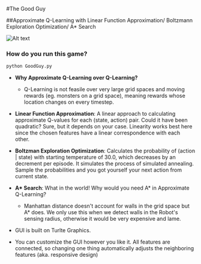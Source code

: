 #The Good Guy

##Approximate Q-Learning with Linear Function Approximation/ Boltzmann Exploration Optimization/ A* Search

![Alt text](https://cloud.githubusercontent.com/assets/10402322/15918464/d34ff016-2dbb-11e6-8782-7a2ff33e950c.png)

### How do you run this game?
```Python
python GoodGuy.py
```

* **Why Approximate Q-Learning over Q-Learning?** 
	* Q-Learning is not feasile over very large grid spaces and moving rewards (eg. monsters on a grid space), meaning rewards whose location changes on every timestep. 

* **Linear Function Approximation**: A linear approach to calculating approximate Q-values for each (state, action) pair. Could it have been quadratic? Sure, but it depends on your case. Linearity works best here since the chosen features have a linear correspondence with each other.

* **Boltzman Exploration Optimization**: Calculates the probability of (action | state) with starting temperature of 30.0, which decreases by an decrement per episode. It simulates the process of simulated annealing. Sample the probabilities and you got yourself your next action from current state.

* **A\* Search**: What in the world! Why would you need A* in Approximate Q-Learning?
	* Manhattan distance doesn't account for walls in the grid space but A* does. We only use this when we detect walls in the Robot's sensing radius, otherwise it would be very expensive and lame. 

* GUI is built on Turlte Graphics. 
* You can customize the GUI however you like it. All features are connected, so changing one thing automatically adjusts the neighboring features (aka. responsive design) 
